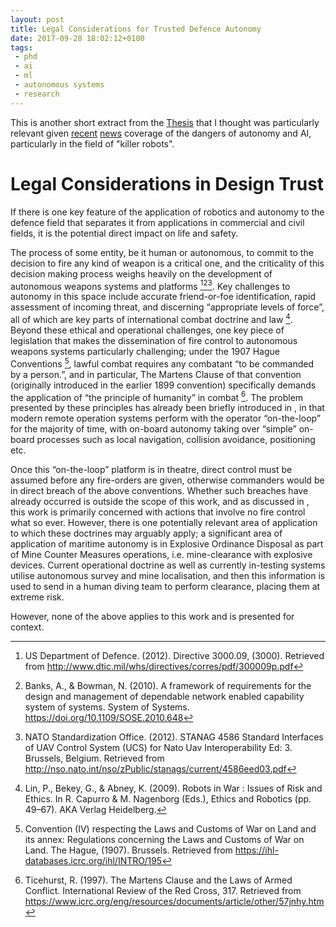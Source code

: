 ```yaml
---
layout: post
title: Legal Considerations for Trusted Defence Autonomy
date: 2017-09-28 18:02:12+0100
tags: 
 - phd
 - ai
 - ml
 - autonomous systems
 - research
---
```


This is another short extract from the [Thesis](https://github.com/andrewbolster/thesis/releases/download/v1.0/Thesis.pdf) that I thought was particularly relevant given [recent](https://www.theguardian.com/technology/2017/sep/27/robots-destabilise-world-war-unemployment-un) [news](http://www.telegraph.co.uk/news/science/science-news/11633838/Killer-robots-will-leave-humans-utterly-defenceless-warns-professor.html) coverage of the dangers of autonomy and AI, particularly in the field of "killer robots".

# Legal Considerations in Design Trust

If there is one key feature of the application of robotics and autonomy
to the defence field that separates it from applications in commercial
and civil fields, it is the potential direct impact on life and safety.

The process of some entity, be it human or autonomous, to commit to the
decision to fire any kind of weapon is a critical one, and the
criticality of this decision making process weighs heavily on the
development of autonomous weapons systems and
platforms [^Defense2012][^Banks2010][^STANAG4586]. Key
challenges to autonomy in this space include accurate friend-or-foe
identification, rapid assessment of incoming threat, and discerning
“appropriate levels of force”, all of which are key parts of
international combat doctrine and law [^Lin2009]. Beyond these ethical
and operational challenges, one key piece of legislation that makes the
dissemination of fire control to autonomous weapons systems particularly
challenging; under the 1907 Hague Conventions [^HagueIV], lawful combat
requires any combatant “to be commanded by a person.”, and in
particular, The Martens Clause of that convention (originally introduced
in the earlier 1899 convention) specifically demands the application of
“the principle of humanity” in combat [^Ticehurst1997]. The problem
presented by these principles has already been briefly introduced in ,
in that modern remote operation systems perform with the operator
“on-the-loop” for the majority of time, with on-board autonomy taking
over “simple” on-board processes such as local navigation, collision
avoidance, positioning etc.

Once this “on-the-loop” platform is in theatre, direct control must be
assumed before any fire-orders are given, otherwise commanders would be
in direct breach of the above conventions. Whether such breaches have
already occurred is outside the scope of this work, and as discussed in
, this work is primarily concerned with actions that involve no fire
control what so ever. However, there is one potentially relevant area of
application to which these doctrines may arguably apply; a significant 
area of application of maritime autonomy is in Explosive Ordinance 
Disposal as part of Mine Counter Measures operations, i.e. mine-clearance 
with explosive devices. 
Current operational doctrine as well as currently in-testing systems utilise
autonomous survey and mine localisation, and then this information is used to
send in a human diving team to perform clearance, placing them at
extreme risk.

However, none of the above applies to this work and is presented for
context.

[^Defense2012]: US Department of Defence. (2012). Directive 3000.09, (3000). Retrieved from http://www.dtic.mil/whs/directives/corres/pdf/300009p.pdf
[^Banks2010]: Banks, A., & Bowman, N. (2010). A framework of requirements for the design and management of dependable network enabled capability system of systems. System of Systems. https://doi.org/10.1109/SOSE.2010.648
[^STANAG4586]: NATO Standardization Office. (2012). STANAG 4586 Standard Interfaces of UAV Control System (UCS) for Nato Uav Interoperability Ed: 3. Brussels, Belgium. Retrieved from http://nso.nato.int/nso/zPublic/stanags/current/4586eed03.pdf
[^Lin2009]: Lin, P., Bekey, G., & Abney, K. (2009). Robots in War : Issues of Risk and Ethics. In R. Capurro & M. Nagenborg (Eds.), Ethics and Robotics (pp. 49–67). AKA Verlag Heidelberg.
[^HagueIV]: Convention (IV) respecting the Laws and Customs of War on Land and its annex: Regulations concerning the Laws and Customs of War on Land. The Hague, (1907). Brussels. Retrieved from https://ihl-databases.icrc.org/ihl/INTRO/195
[^Ticehurst1997]: Ticehurst, R. (1997). The Martens Clause and the Laws of Armed Conflict. International Review of the Red Cross, 317. Retrieved from https://www.icrc.org/eng/resources/documents/article/other/57jnhy.htm

